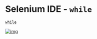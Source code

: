 # Selenium IDE - `while`

[`while`](https://www.selenium.dev/selenium-ide/docs/en/api/commands#while)

[![img](https://www.selenium.dev/selenium-ide/img/docs/control-flow/while.png)](https://www.selenium.dev/selenium-ide/docs/en/introduction/control-flow#while-selenium-ide-docs-en-api-commands-while)
